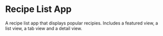 # Recipe List App

A recipe list app that displays popular recipies. Includes a featured view, a list view, a tab view and a detail view.
